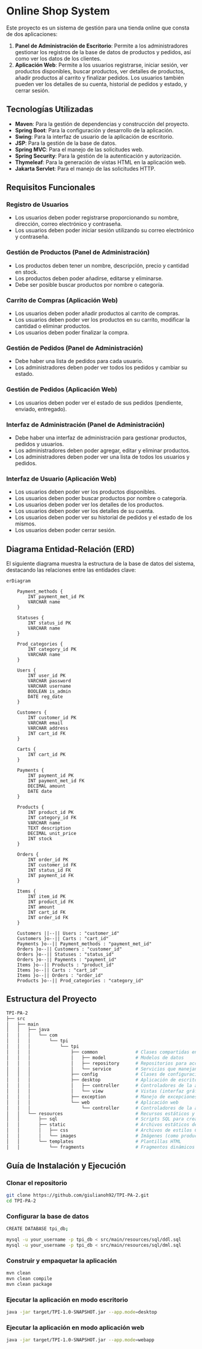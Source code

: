 # Online Shop System

Este proyecto es un sistema de gestión para una tienda online que consta de dos aplicaciones:

1. **Panel de Administración de Escritorio**: Permite a los administradores gestionar los registros de la base de datos de productos y pedidos, así como ver los datos de los clientes.
2. **Aplicación Web**: Permite a los usuarios registrarse, iniciar sesión, ver productos disponibles, buscar productos, ver detalles de productos, añadir productos al carrito y finalizar pedidos. Los usuarios también pueden ver los detalles de su cuenta, historial de pedidos y estado, y cerrar sesión.

## Tecnologías Utilizadas

- **Maven**: Para la gestión de dependencias y construcción del proyecto.
- **Spring Boot**: Para la configuración y desarrollo de la aplicación.
- **Swing**: Para la interfaz de usuario de la aplicación de escritorio.
- **JSP**: Para la gestión de la base de datos.
- **Spring MVC**: Para el manejo de las solicitudes web.
- **Spring Security**: Para la gestión de la autenticación y autorización.
- **Thymeleaf**: Para la generación de vistas HTML en la aplicación web.
- **Jakarta Servlet**: Para el manejo de las solicitudes HTTP.

## Requisitos Funcionales

### Registro de Usuarios
- Los usuarios deben poder registrarse proporcionando su nombre, dirección, correo electrónico y contraseña.
- Los usuarios deben poder iniciar sesión utilizando su correo electrónico y contraseña.

### Gestión de Productos (Panel de Administración)
- Los productos deben tener un nombre, descripción, precio y cantidad en stock.
- Los productos deben poder añadirse, editarse y eliminarse.
- Debe ser posible buscar productos por nombre o categoría.

### Carrito de Compras (Aplicación Web)
- Los usuarios deben poder añadir productos al carrito de compras.
- Los usuarios deben poder ver los productos en su carrito, modificar la cantidad o eliminar productos.
- Los usuarios deben poder finalizar la compra.

### Gestión de Pedidos (Panel de Administración)
- Debe haber una lista de pedidos para cada usuario.
- Los administradores deben poder ver todos los pedidos y cambiar su estado.

### Gestión de Pedidos (Aplicación Web)
- Los usuarios deben poder ver el estado de sus pedidos (pendiente, enviado, entregado).

### Interfaz de Administración (Panel de Administración)
- Debe haber una interfaz de administración para gestionar productos, pedidos y usuarios.
- Los administradores deben poder agregar, editar y eliminar productos.
- Los administradores deben poder ver una lista de todos los usuarios y pedidos.

### Interfaz de Usuario (Aplicación Web)
- Los usuarios deben poder ver los productos disponibles.
- Los usuarios deben poder buscar productos por nombre o categoría.
- Los usuarios deben poder ver los detalles de los productos.
- Los usuarios deben poder ver los detalles de su cuenta.
- Los usuarios deben poder ver su historial de pedidos y el estado de los mismos.
- Los usuarios deben poder cerrar sesión.

## Diagrama Entidad-Relación (ERD)
El siguiente diagrama muestra la estructura de la base de datos del sistema, destacando las relaciones entre las entidades clave:

```mermaid
erDiagram

    Payment_methods {
        INT payment_met_id PK
        VARCHAR name
    }

    Statuses {
        INT status_id PK
        VARCHAR name
    }

    Prod_categories {
        INT category_id PK
        VARCHAR name
    }

    Users {
        INT user_id PK
        VARCHAR password
        VARCHAR username
        BOOLEAN is_admin
        DATE reg_date
    }

    Customers {
        INT customer_id PK
        VARCHAR email
        VARCHAR address
        INT cart_id FK
    }

    Carts {
        INT cart_id PK
    }

    Payments {
        INT payment_id PK
        INT payment_met_id FK
        DECIMAL amount
        DATE date
    }

    Products {
        INT product_id PK
        INT category_id FK
        VARCHAR name
        TEXT description
        DECIMAL unit_price
        INT stock
    }

    Orders {
        INT order_id PK
        INT customer_id FK
        INT status_id FK
        INT payment_id FK
    }

    Items {
        INT item_id PK
        INT product_id FK
        INT amount
        INT cart_id FK
        INT order_id FK
    }

    Customers ||--|| Users : "customer_id"
    Customers }o--|| Carts : "cart_id"
    Payments }o--|| Payment_methods : "payment_met_id"
    Orders }o--|| Customers : "customer_id"
    Orders }o--|| Statuses : "status_id"
    Orders }o--|| Payments : "payment_id"
    Items }o--|| Products : "product_id"
    Items }o--|| Carts : "cart_id"
    Items }o--|| Orders : "order_id"
    Products }o--|| Prod_categories : "category_id"
```

## Estructura del Proyecto
``` bash
TPI-PA-2
├── src
│   ├── main
│   │   ├── java
│   │   │   └── com
│   │   │       └── tpi
│   │   │           └── tpi
│   │   │               ├── common              # Clases compartidas entre las aplicaciones
│   │   │               │   ├── model           # Modelos de datos
│   │   │               │   ├── repository      # Repositorios para acceso a datos
│   │   │               │   └── service         # Servicios que manejan la lógica de negocio
│   │   │               ├── config              # Clases de configuración (Spring, etc.)
│   │   │               ├── desktop             # Aplicación de escritorio
│   │   │               │   ├── controller      # Controladores de la aplicación de escritorio
│   │   │               │   └── view            # Vistas (interfaz gráfica) de escritorio
│   │   │               ├── exception           # Manejo de excepciones
│   │   │               └── web                 # Aplicación web
│   │   │                   └── controller      # Controladores de la aplicación web
│   │   └── resources                           # Recursos estáticos y plantillas
│   │       ├── sql                             # Scripts SQL para crear el esquema y datos de prueba
│   │       ├── static                          # Archivos estáticos de la aplicación web
│   │       │   ├── css                         # Archivos de estilos CSS
│   │       │   └── images                      # Imágenes (como productos o logotipos)
│   │       └── templates                       # Plantillas HTML
│   │           └── fragments                   # Fragmentos dinámicos reutilizables en las vistas
```
## Guía de Instalación y Ejecución

### Clonar el repositorio
``` bash
git clone https://github.com/giulianoh92/TPI-PA-2.git
cd TPI-PA-2
```

### Configurar la base de datos
``` bash
CREATE DATABASE tpi_db;

mysql -u your_username -p tpi_db < src/main/resources/sql/ddl.sql
mysql -u your_username -p tpi_db < src/main/resources/sql/dml.sql
```
### Construir y empaquetar la aplicación
``` bash
mvn clean
mvn clean compile
mvn clean package
```
### Ejecutar la aplicación en modo escritorio
``` bash
java -jar target/TPI-1.0-SNAPSHOT.jar --app.mode=desktop
```
### Ejecutar la aplicación en modo aplicación web
``` bash
java -jar target/TPI-1.0-SNAPSHOT.jar --app.mode=webapp
```

